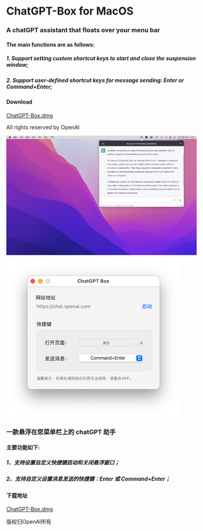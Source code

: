 # ChatGPT-Box for MacOS

### A chatGPT assistant that floats over your menu bar

#### The main functions are as follows:

##### 1. Support setting custom shortcut keys to start and close the suspension window;

##### 2. Support user-defined shortcut keys for message sending: Enter or Command+Enter;


#### Download

[ChatGPT-Box.dmg](https://github.com/gmshrek/chatgpt-box/releases/download/v1.0.1/ChatGPT.Box.dmg)

All rights reserved by OpenAI


![image1](https://github.com/gmshrek/chatgpt-box/blob/main/box1.png)

![image2](https://github.com/gmshrek/chatgpt-box/blob/main/box2.png)



### 一款悬浮在您菜单栏上的 chatGPT 助手

#### 主要功能如下:

##### 1、支持设置自定义快捷键启动和关闭悬浮窗口；

##### 2、支持自定义设置消息发送的快捷键：Enter 或 Command+Enter；

#### 下载地址

[ChatGPT-Box.dmg](https://github.com/gmshrek/chatgpt-box/releases/download/v1.0.1/ChatGPT.Box.dmg)


版权归OpenAI所有
